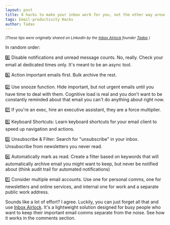 ```yaml
---
layout: post
title: 8 hacks to make your inbox work for you, not the other way around.
tags: Email-productivity Hacks
author: Tadas
---
```


<small>_(These tips were originally shared on LinkedIn by the [Inbox Airlock](https://www.inboxairlock.com) founder [Tadas](https://www.linkedin.com/in/tamosauskas) )_</small>

In random order:

8️⃣ Disable notifications and unread message counts. No, really. Check your email at dedicated times only. It's meant to be an async tool.

6️⃣ Action important emails first. Bulk archive the rest.

2️⃣ Use snooze function. Hide important, but not urgent emails until you have time to deal with them. Cognitive load is real and you don't want to be constantly reminded about that email you can't do anything about right now.

7️⃣ If you're an exec, hire an executive assistant, they are a force multiplier.

5️⃣ Keyboard Shortcuts: Learn keyboard shortcuts for your email client to speed up navigation and actions.

3️⃣ Unsubscribe & Filter: Search for "unsubscribe" in your inbox. Unsubscribe from newsletters you never read.

4️⃣ Automatically mark as read. Create a filter based on keywords that will automatically archive email you might want to keep, but never be notified about (think audit trail for automated notifications)

1️⃣ Consider multiple email accounts. Use one for personal comms, one for newsletters and online services, and internal one for work and a separate public work address.


Sounds like a lot of effort? I agree. Luckily, you can just forget all that and use [Inbox Airlock](https://www.inboxairlock.com). It's a lightweight solution designed for busy people who want to keep their important email comms separate from the noise. See how it works in the comments section.